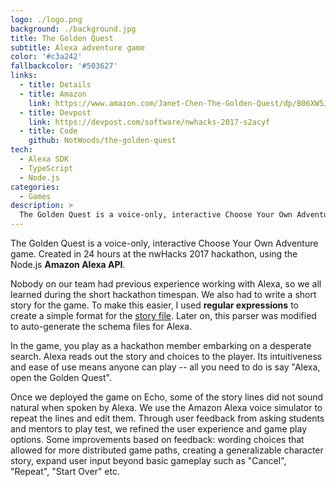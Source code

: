 ```yaml
---
logo: ./logo.png
background: ./background.jpg
title: The Golden Quest
subtitle: Alexa adventure game
color: '#c3a242'
fallbackcolor: '#503627'
links:
  - title: Details
  - title: Amazon
    link: https://www.amazon.com/Janet-Chen-The-Golden-Quest/dp/B06XW5JXXX
  - title: Devpost
    link: https://devpost.com/software/nwhacks-2017-s2acyf
  - title: Code
    github: NotWoods/the-golden-quest
tech:
  - Alexa SDK
  - TypeScript
  - Node.js
categories:
  - Games
description: >
  The Golden Quest is a voice-only, interactive Choose Your Own Adventure game. You play as the main character, a hackathon member embarking on a desperate search. Alexa reads out the story and choices to the player. Its intuitiveness and ease of use means anyone can play -- all you need to do is say "Alexa, open the Golden Quest".
---
```


The Golden Quest is a voice-only, interactive Choose Your Own Adventure game. Created in 24 hours at the nwHacks 2017 hackathon, using the Node.js **Amazon Alexa API**.

Nobody on our team had previous experience working with Alexa, so we all learned during the short hackathon timespan. We also had to write a short story for the game. To make this easier, I used **regular expressions** to create a simple format for the [story file](https://github.com/NotWoods/the-golden-quest/blob/master/story.txt). Later on, this parser was modified to auto-generate the schema files for Alexa.

In the game, you play as a hackathon member embarking on a desperate search. Alexa reads out the story and choices to the player. Its intuitiveness and ease of use means anyone can play -- all you need to do is say "Alexa, open the Golden Quest".

Once we deployed the game on Echo, some of the story lines did not sound natural when spoken by Alexa. We use the Amazon Alexa voice simulator to repeat the lines and edit them. Through user feedback from asking students and mentors to play test, we refined the user experience and game play options. Some improvements based on feedback: wording choices that allowed for more distributed game paths, creating a generalizable character story, expand user input beyond basic gameplay such as "Cancel", "Repeat", "Start Over" etc.
